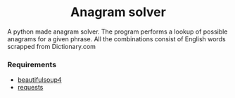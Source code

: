 <h1 align="center">Anagram solver</h1>

<p>A python made anagram solver. The program performs a lookup of possible anagrams for a given phrase. All the combinations consist of English words scrapped from Dictionary.com</p>

<h3> Requirements </h3>

- [beautifulsoup4](https://pypi.python.org/pypi/beautifulsoup4)
- [requests](https://pypi.python.org/pypi/requests)
